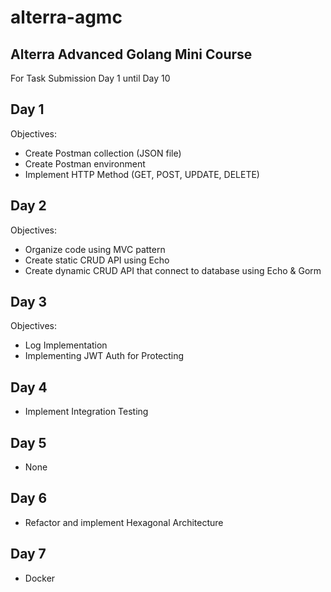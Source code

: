 # alterra-agmc
## Alterra Advanced Golang Mini Course

For Task Submission Day 1 until Day 10
 
## Day 1
Objectives:
- Create Postman collection (JSON file)
- Create Postman environment
- Implement HTTP Method (GET, POST, UPDATE, DELETE) 

## Day 2
Objectives:
- Organize code using MVC pattern
- Create static CRUD API using Echo
- Create dynamic CRUD API that connect to database using Echo & Gorm

## Day 3
Objectives:
- Log Implementation
- Implementing JWT Auth for Protecting

## Day 4
- Implement Integration Testing

## Day 5
- None

## Day 6
- Refactor and implement Hexagonal Architecture

## Day 7
- Docker